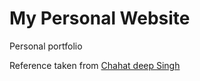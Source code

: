 # My Personal Website
Personal portfolio

Reference taken from [Chahat deep Singh](https://github.com/chahatdeep/chahatdeep.github.io.git)